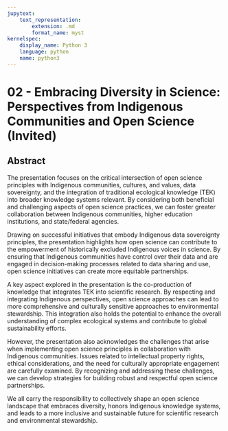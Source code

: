 ```yaml
---
jupytext:
    text_representation:
        extension: .md
        format_name: myst
kernelspec:
    display_name: Python 3
    language: python
    name: python3
---
```

# 02 - 	Embracing Diversity in Science: Perspectives from Indigenous Communities and Open Science (Invited)
 
## Abstract 
The presentation focuses on the critical intersection of open science principles with Indigenous communities, cultures, and values, data sovereignty, and the integration of traditional ecological knowledge (TEK) into broader knowledge systems relevant. By considering both beneficial and challenging aspects of open science practices, we can foster greater collaboration between Indigenous communities, higher education institutions, and state/federal agencies.

Drawing on successful initiatives that embody Indigenous data sovereignty principles, the presentation highlights how open science can contribute to the empowerment of historically excluded Indigenous voices in science. By ensuring that Indigenous communities have control over their data and are engaged in decision-making processes related to data sharing and use, open science initiatives can create more equitable partnerships.

A key aspect explored in the presentation is the co-production of knowledge that integrates TEK into scientific research. By respecting and integrating Indigenous perspectives, open science approaches can lead to more comprehensive and culturally sensitive approaches to environmental stewardship. This integration also holds the potential to enhance the overall understanding of complex ecological systems and contribute to global sustainability efforts.

However, the presentation also acknowledges the challenges that arise when implementing open science principles in collaboration with Indigenous communities. Issues related to intellectual property rights, ethical considerations, and the need for culturally appropriate engagement are carefully examined. By recognizing and addressing these challenges, we can develop strategies for building robust and respectful open science partnerships.

We all carry the responsibility to collectively shape an open science landscape that embraces diversity, honors Indigenous knowledge systems, and leads to a more inclusive and sustainable future for scientific research and environmental stewardship.